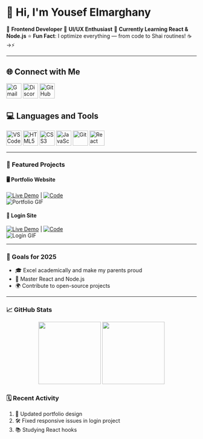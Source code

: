 # 👋 Hi, I'm Yousef Elmarghany  

🚀 **Frontend Developer**
🎨 **UI/UX Enthusiast**
🌱 **Currently Learning React & Node.js**
⭐ **Fun Fact**: I optimize everything — from code to Shai routines! ☕→⚡

---

## 🌐 Connect with Me
[<img src="https://img.icons8.com/color/48/000000/gmail.png" width="40" title="Gmail">](mailto:yousefmarghny@gmail.com)
[<img src="https://img.icons8.com/color/48/000000/discord.png" width="40" title="Discord">](https://discord.com/users/YOUR_DISCORD_ID)
[<img src="https://img.icons8.com/ios-glyphs/48/ffffff/github.png" width="40" title="GitHub">](https://github.com/Scadower)

## 💻 Languages and Tools
<span>
  <img src="https://img.icons8.com/color/48/000000/visual-studio-code-2019.png" width="40" title="VS Code">
  <img src="https://img.icons8.com/color/48/000000/html-5.png" width="40" title="HTML5">
  <img src="https://img.icons8.com/color/48/000000/css3.png" width="40" title="CSS3">
  <img src="https://img.icons8.com/color/48/000000/javascript.png" width="40" title="JavaScript">
  <img src="https://img.icons8.com/color/48/000000/git.png" width="40" title="Git">
  <img src="https://img.icons8.com/office/48/000000/react.png" width="40" title="React">
</span>

---

### 🎯 Featured Projects  

#### 🖥️ Portfolio Website  
[![Live Demo](https://img.shields.io/badge/Live_Demo-000?style=flat)](https://scadower.github.io/Dev-Folio/) | [![Code](https://img.shields.io/badge/Code-181717?style=flat&logo=github)](https://github.com/Scadower/Dev-Folio)  
![Portfolio GIF](https://media.giphy.com/media/v1.Y2lkPTc5MGI3NjExcW5qYjV0dW5kM2VkMG5iZ2V6dGQ1a2VlYzB6eGJmYzZ1bGJ6eCZlcD12MV9pbnRlcm5hbF9naWZfYnlfaWQmY3Q9Zw/your-gif-id.gif)

#### 🔐 Login Site  
[![Live Demo](https://img.shields.io/badge/Live_Demo-000?style=flat)](https://scadower.github.io/Login-Website-Code/) | [![Code](https://img.shields.io/badge/Code-181717?style=flat&logo=github)](https://github.com/Scadower/Login-Website-Code)  
![Login GIF](https://media.giphy.com/media/v1.Y2lkPTc5MGI3NjExcW5qYjV0dW5kM2VkMG5iZ2V6dGQ1a2VlYzB6eGJmYzZ1bGJ6eCZlcD12MV9pbnRlcm5hbF9naWZfYnlfaWQmY3Q9Zw/another-gif-id.gif) 

---

### 🌟 Goals for 2025  
- 🎓 Excel academically and make my parents proud  
- 🚀 Master React and Node.js  
- 🌍 Contribute to open-source projects  

--- 

### 📈 GitHub Stats
<div align="center">

<img height="165" src="https://github-readme-stats.vercel.app/api?username=Scadower&show_icons=true&theme=radical&hide_border=true&line_height=24">
<img height="165" src="https://github-readme-stats.vercel.app/api/top-langs/?username=Scadower&layout=compact&theme=radical&hide_border=true">

</div>

### 🗓️ Recent Activity

1. 🔄 Updated portfolio design
2. 🛠️ Fixed responsive issues in login project
3. 📚 Studying React hooks
